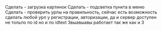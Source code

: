 Сделать - загрузка картинок
Сделать - подсветка пункта в меню
Сделать - проверить урлы на правильность, сейчас есть возможность сделать любой 
урл у регистрации, авторизации, да и сервер доступен не тольпо по id но и по 
 idtext 3выавыавы работает так же как и 3

